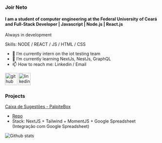 ### Joir Neto

#### I am a student of computer engineering at the Federal University of Ceará and Full-Stack Developer | Javascript | Node.js | React.js

Always in development

Skills: NODE / REACT / JS / HTML / CSS

- 🔭 I’m currently intern on the iot testing team
- 🌱 I’m currently learning NextJs, NestJs, GraphQL
- 📫 How to reach me: Linkedin / Email

[<img src='https://cdn.jsdelivr.net/npm/simple-icons@3.0.1/icons/github.svg' alt='github' height='40'>](https://github.com/joirneto) [<img src='https://cdn.jsdelivr.net/npm/simple-icons@3.0.1/icons/linkedin.svg' alt='linkedin' height='40'>](https://www.linkedin.com/in/joir-neto/)      

### Projects

[Caixa de Sugestões - PalpiteBox](https://palpite-box-joir-dev.vercel.app/)

- [Repo](https://github.com/joirneto/palpite_box)
- Stack: NextJS + Tailwind + MomentJS + Google Spreadsheet (Integração com Google Spreadsheet)


![Github stats](https://github-readme-stats.vercel.app/api?username=joirneto&show_icons=true)


<!--START_SECTION:waka-->
<!--END_SECTION:waka-->
